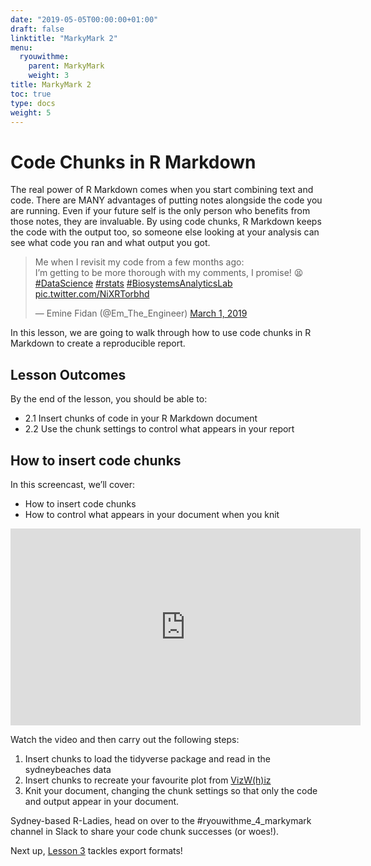 ```yaml
---
date: "2019-05-05T00:00:00+01:00"
draft: false
linktitle: "MarkyMark 2"
menu:
  ryouwithme:
    parent: MarkyMark
    weight: 3
title: MarkyMark 2
toc: true
type: docs
weight: 5
---
```


#  Code Chunks in R Markdown

The real power of R Markdown comes when you start combining text and code. There are MANY advantages of putting notes alongside the code you are running. Even if your future self is the only person who benefits from those notes, they are invaluable. By using code chunks, R Markdown keeps the code with the output too, so someone else looking at your analysis can see what code you ran and what output you got. 

<blockquote class="twitter-tweet" data-lang="en"><p lang="en" dir="ltr">Me when I revisit my code from a few months ago: <br>I’m getting to be more thorough with my comments, I promise! 😫 <a href="https://twitter.com/hashtag/DataScience?src=hash&amp;ref_src=twsrc%5Etfw">#DataScience</a> <a href="https://twitter.com/hashtag/rstats?src=hash&amp;ref_src=twsrc%5Etfw">#rstats</a> <a href="https://twitter.com/hashtag/BiosystemsAnalyticsLab?src=hash&amp;ref_src=twsrc%5Etfw">#BiosystemsAnalyticsLab</a> <a href="https://t.co/NiXRTorbhd">pic.twitter.com/NiXRTorbhd</a></p>&mdash; Emine Fidan (@Em_The_Engineer) <a href="https://twitter.com/Em_The_Engineer/status/1101573335480180737?ref_src=twsrc%5Etfw">March 1, 2019</a></blockquote>
<script async src="https://platform.twitter.com/widgets.js" charset="utf-8"></script>


In this lesson, we are going to walk through how to use code chunks in R Markdown to create a reproducible report.  

## Lesson Outcomes
By the end of the lesson, you should be able to:

* 2.1 Insert chunks of code in your R Markdown document
* 2.2 Use the chunk settings to control what appears in your report 

## How to insert code chunks

In this screencast, we’ll cover:

  * How to insert code chunks 
  * How to control what appears in your document when you knit 


<iframe width="560" height="315" src="https://www.youtube.com/embed/zuehNWUPRbM" frameborder="0" allow="accelerometer; autoplay; encrypted-media; gyroscope; picture-in-picture" allowfullscreen></iframe>

Watch the video and then carry out the following steps:

1. Insert chunks to load the tidyverse package and read in the sydneybeaches data
2. Insert chunks to recreate your favourite plot from [VizW(h)iz](../03-vizwhiz-0/)
3. Knit your document, changing the chunk settings so that only the code and output appear in your document. 

Sydney-based R-Ladies, head on over to the #ryouwithme_4_markymark channel in Slack to share your code chunk successes (or woes!).

Next up, [Lesson 3](../04-MarkyMark-3/) tackles export formats!

